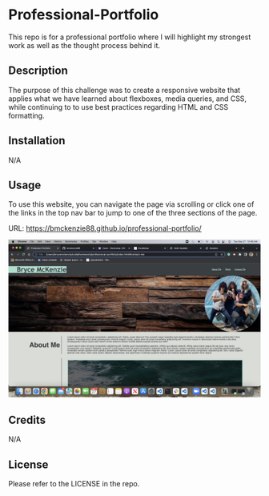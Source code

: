 # Professional-Portfolio
This repo is for a professional portfolio where I will highlight my strongest work as well as the thought process behind it.

## Description

The purpose of this challenge was to create a responsive website that applies what we have learned about flexboxes, media queries, and CSS, while continuing to to use best practices regarding HTML and CSS formatting.

## Installation

N/A

## Usage

To use this website, you can navigate the page via scrolling or click one of the links in the top nav bar to jump to one of the three sections of the page. 

URL: https://bmckenzie88.github.io/professional-portfolio/

![portfolio-dem](./assets/images/screenshot.jpeg)


## Credits

N/A

## License

Please refer to the LICENSE in the repo.